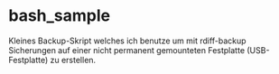 # bash_sample

Kleines Backup-Skript welches ich benutze um mit rdiff-backup 
Sicherungen auf einer nicht permanent gemounteten Festplatte (USB-Festplatte)
zu erstellen. 
